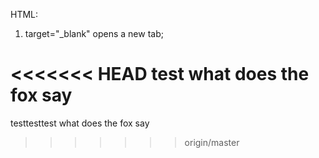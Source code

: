 HTML:
1. target="_blank" opens a new tab;  


<<<<<<< HEAD
test
what does the fox say
=======
testtesttest
what does the fox say
>>>>>>> origin/master
